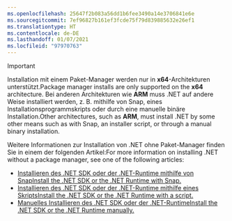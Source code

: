 ```yaml
---
ms.openlocfilehash: 25647f2b083a56dd1b6fee3490a14e3706841e6e
ms.sourcegitcommit: 7ef96827b161ef3fcde75f79d839885632e26ef1
ms.translationtype: HT
ms.contentlocale: de-DE
ms.lasthandoff: 01/07/2021
ms.locfileid: "97970763"
---
```


> [!IMPORTANT]
> <span data-ttu-id="bdf53-101">Installation mit einem Paket-Manager werden nur in **x64**-Architekturen unterstützt.</span><span class="sxs-lookup"><span data-stu-id="bdf53-101">Package manager installs are only supported on the **x64** architecture.</span></span> <span data-ttu-id="bdf53-102">Bei anderen Architekturen wie **ARM** muss .NET auf andere Weise installiert werden, z. B. mithilfe von Snap, eines Installationsprogrammskripts oder durch eine manuelle binäre Installation.</span><span class="sxs-lookup"><span data-stu-id="bdf53-102">Other architectures, such as **ARM**, must install .NET by some other means such as with Snap, an installer script, or through a manual binary installation.</span></span>

<span data-ttu-id="bdf53-103">Weitere Informationen zur Installation von .NET ohne Paket-Manager finden Sie in einem der folgenden Artikel:</span><span class="sxs-lookup"><span data-stu-id="bdf53-103">For more information on installing .NET without a package manager, see one of the following articles:</span></span>

- [<span data-ttu-id="bdf53-104">Installieren des .NET SDK oder der .NET-Runtime mithilfe von Snap</span><span class="sxs-lookup"><span data-stu-id="bdf53-104">Install the .NET SDK or the .NET Runtime with Snap.</span></span>](../linux-snap.md)
- [<span data-ttu-id="bdf53-105">Installieren des .NET SDK oder der .NET-Runtime mithilfe eines Skripts</span><span class="sxs-lookup"><span data-stu-id="bdf53-105">Install the .NET SDK or the .NET Runtime with a script.</span></span>](../linux-scripted-manual.md#scripted-install)
- [<span data-ttu-id="bdf53-106">Manuelles Installieren des .NET SDK oder der .NET-Runtime</span><span class="sxs-lookup"><span data-stu-id="bdf53-106">Install the .NET SDK or the .NET Runtime manually.</span></span>](../linux-scripted-manual.md#manual-install)
